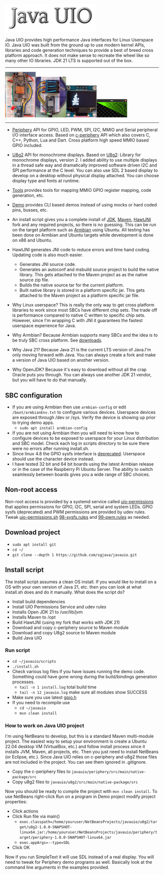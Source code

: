 ![Title](images/title.png)

Java UIO provides high performance Java interfaces for Linux Userspace IO. Java
UIO was built from the ground up to use modern kernel APIs, libraries and code
generation techniques to provide a best of breed cross platform approach. It
does not make sense to recreate the wheel like so many other IO libraries. JDK
21 LTS is supported out of the box.
***
<img src="periphery/images/periphery.png" width="100"/><img src="u8g2/images/u8g2.jpg" width="100"/><img src="u8g2/images/java.png" width="100"/><img src="u8g2/images/sdl.png" width="100"/>
***
* [Periphery](https://github.com/sgjava/javauio/tree/main/periphery) API for
GPIO, LED, PWM, SPI, I2C, MMIO and Serial peripheral I/O interface access. Based
on [c-periphery](https://github.com/vsergeev/c-periphery) API which also covers
C, C++, Python, Lua and Dart. Cross platform high speed MMIO based GPIO included.
* [U8g2](https://github.com/sgjava/javauio/tree/main/u8g2) API for monochrome
displays. Based on [U8g2](https://github.com/olikraus/u8g2): Library for
monochrome displays, version 2. I added ability to use multiple displays in a
thread safe way and dramatically improved software driven I2C and SPI performance
at the C level. You can also use SDL 2 based display to develop on a desktop without
physical display attached. You can choose display type and fonts at runtime.
* [Tools](https://github.com/sgjava/javauio/tree/main/tools) provides tools
for mapping MMIO GPIO register mapping, code generation, etc.
* [Demo](https://github.com/sgjava/javauio/tree/main/demo) provides CLI based
demos instead of using mocks or hard coded pins, busses, etc.

* An install script gives you a complete install of [JDK](https://www.azul.com/products/core),
[Maven](https://maven.apache.org), [HawtJNI](https://github.com/fusesource/hawtjni)
fork and any required projects, so there is no guessing. This can be run on the target platform
such as [Armbian](https://www.armbian.com) using Ubuntu. All testing has been done on
Armbian and Ubuntu targets while development is done on x86 and Ubuntu.
* HawtJNI generates JNI code to reduce errors and time hand coding. Updating code
is also much easier.
    * Generates JNI source code.
    * Generates an autoconf and msbuild source project to build the native library.
This gets attached to the Maven project as as the native source zip file.
    * Builds the native source tar for the current platform.
    * Built native library is stored in a platform specific jar. This gets attached
to the Maven project as a platform specific jar file.
* Why Linux userspace? This is really the only way to get cross platform
libraries to work since most SBCs have different chip sets. The trade off is
performance compared to native C written to specific chip sets. However, since
I'm wrapping C with JNI it guarantees the fastest userspace experience for Java.
* Why Armbian? Because Armbian supports many SBCs and the idea is to be truly
SBC cross platform. See [downloads](https://www.armbian.com/download).
* Why Java 21? Because Java 21 is the current LTS version of Java.I'm only moving
forward with Java. You can always create a fork and make a version of Java UIO
based on another version.
* Why OpenJDK? Because it's easy to download without all the crap Oracle puts you
through. You can always use another JDK 21 vendor, but you will have to do that
manually.

## SBC configuration
* If you are using Armbian then use `armbian-config` or edit `/boot/armbianEnv.txt`
to configure various devices. Userspace devices are exposed through /dev or
/sys. Verify the device is showing up prior to trying demo apps.
    * `sudo apt install armbian-config`
* If you are not using Armbian then you will need to know how to configure
devices to be exposed to userspace for your Linux distribution and SBC model.
Check each log in scripts directory to be sure there were no errors after running
install.sh.
* Since linux 4.8 the GPIO sysfs interface is [deprecated](https://www.kernel.org/doc/html/latest/admin-guide/gpio/sysfs.html).
Userspace should use the character device instead.
* I have tested 32 bit and 64 bit boards using the latest Armbian release or in
the case of the Raspberry Pi Ubuntu Server. The ability to switch seamlessly
between boards gives you a wide range of SBC choices.

## Non-root access
Non-root access is provided by a systemd service called [uio-permissions](https://github.com/sgjava/javauio/blob/6ea3ef5155f3158d92eb16b5f428372ec8adda3d/scripts/install.sh#L44) that
applies permissions for GPIO, I2C, SPI, serial and system LEDs. GPIO
sysfs (deprecated) and PWM permissions are provided by udev rules. Tweak [uio-permissions.sh](https://github.com/sgjava/javauio/blob/main/scripts/uio-permissions.sh)
[98-sysfs.rules](https://github.com/sgjava/javauio/blob/main/scripts/98-sysfs.rules) and
[99-pwm.rules](https://github.com/sgjava/javauio/blob/main/scripts/99-pwm.rules)
as needed.

## Download project
* `sudo apt install git`
* `cd ~/`
* `git clone --depth 1 https://github.com/sgjava/javauio.git`

## Install script
The install script assumes a clean OS install. If you would like to install on
a OS with your own version of Java 21, etc. then you can look at what install.sh
does and do it manually. What does the script do?
* Install build dependencies
* Install UIO Permissions Service and udev rules
* Installs Open JDK 21 to /usr/lib/jvm
* Installs Maven to /opt
* Build HawtJNI (using my fork that works with JDK 21)
* Download and copy c-periphery source to Maven module
* Download and copy U8g2 source to Maven module
* Build Java UIO

### Run script
* `cd ~/javauio/scripts`
* `./install.sh`
* Check various log files if you have issues running the demo code. Something
could have gone wrong during the build/bindings generation processes.
    * `tail -n 1 install.log` total build time
    * `tail -n 12 javauio.log` make sure all modules show SUCCESS
* Make sure you use latest [gpio.h](https://github.com/sgjava/javauio/tree/main/periphery#build-periphery-with-proper-gpioh)
* If you need to recompile use
    * `cd ~/javauio`
    * `mvn clean install`

### How to work on Java UIO project
I'm using NetBeans to develop, but this is a standard Maven multi-module project.
The easiest way to setup your environment is create a Ubuntu 22.04 desktop VM
(VirtualBox, etc.) and follow install process since it installs JVM, Maven, all
projects, etc. Then you just need to install NetBeans (or Eclipse, etc.).
Since Java UIO relies on c-periphery and u8g2 those files are not included in the
project. You can see them ignored in .gitignore.
* Copy the c-periphery files to `javauio/periphery/src/main/native-package/src`
* Copy u8g2 files to `javauio/u8g2/src/main/native-package/src`

Now you should be ready to compile the project with `mvn clean install`. To use
NetBeans right-click Run on a program in Demo project modify project properties:
* Click actions
* Click Run file via main()
    * `exec.classpath=/home/youruser/NetBeansProjects/javauio/u8g2/target/u8g2-1.0.0-SNAPSHOT-linux64.jar:/home/youruser/NetBeansProjects/javauio/periphery/target/periphery-1.0.0-SNAPSHOT-linux64.jar`
    * `exec.appArgs=--type=SDL`
 * Click OK

Now if you run SimpleText it will use SDL instead of a real display. You will
need to tweak for Periphery demo programs as well. Basically look at the command
line arguments in the examples provided.